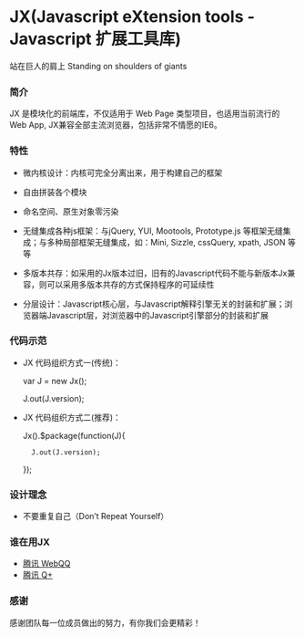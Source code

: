 JX(Javascript eXtension tools - Javascript 扩展工具库)
=======================================================
站在巨人的肩上 Standing on shoulders of giants

### 简介

JX 是模块化的前端库，不仅适用于 Web Page 类型项目，也适用当前流行的Web App, JX兼容全部主流浏览器，包括非常不情愿的IE6。


### 特性

- 微内核设计：内核可完全分离出来，用于构建自己的框架
  
- 自由拼装各个模块

- 命名空间、原生对象零污染

- 无缝集成各种js框架：与jQuery, YUI, Mootools, Prototype.js 等框架无缝集成；与多种局部框架无缝集成，如：Mini, Sizzle, cssQuery, xpath, JSON 等等
  
- 多版本共存：如采用的Jx版本过旧，旧有的Javascript代码不能与新版本Jx兼容，则可以采用多版本共存的方式保持程序的可延续性

- 分层设计：Javascript核心层，与Javascript解释引擎无关的封装和扩展；浏览器端Javascript层，对浏览器中的Javascript引擎部分的封装和扩展

### 代码示范
- JX 代码组织方式一(传统)：

    var J = new Jx();
    
    J.out(J.version);
	
- JX 代码组织方式二(推荐)：

    Jx().$package(function(J){
    
        J.out(J.version);
        
    });

### 设计理念
- 不要重复自己（Don’t Repeat Yourself）

### 谁在用JX
- [腾讯 WebQQ](http://web.qq.com)
- [腾讯 Q+](http://www.qplus.com)



### 感谢

感谢团队每一位成员做出的努力，有你我们会更精彩！


